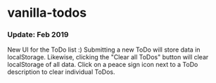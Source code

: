 # vanilla-todos

### Update: Feb 2019
New UI for the ToDo list :)
Submitting a new ToDo will store data in localStorage.
Likewise, clicking the "Clear all ToDos" button will clear localStorage of all data.
Click on a peace sign icon next to a ToDo description to clear individual ToDos.
